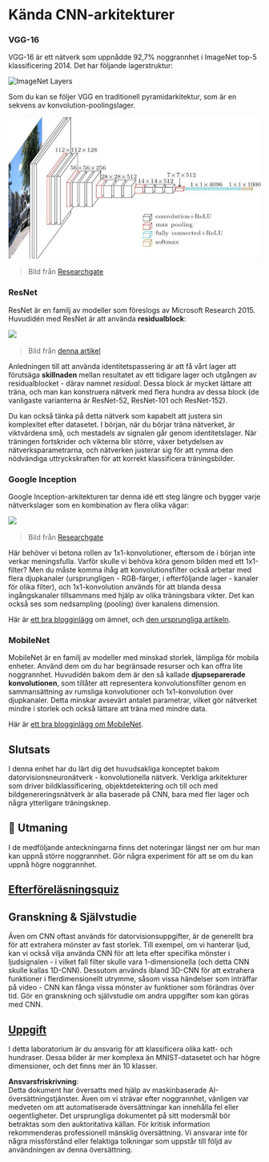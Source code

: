 # Kända CNN-arkitekturer

### VGG-16

VGG-16 är ett nätverk som uppnådde 92,7% noggrannhet i ImageNet top-5 klassificering 2014. Det har följande lagerstruktur:

![ImageNet Layers](../../../../../translated_images/vgg-16-arch1.d901a5583b3a51baeaab3e768567d921e5d54befa46e1e642616c5458c934028.sw.jpg)

Som du kan se följer VGG en traditionell pyramidarkitektur, som är en sekvens av konvolution-poolingslager.

![ImageNet Pyramid](../../../../../translated_images/vgg-16-arch.64ff2137f50dd49fdaa786e3f3a975b3f22615efd13efb19c5d22f12e01451a1.sw.jpg)

> Bild från [Researchgate](https://www.researchgate.net/figure/Vgg16-model-structure-To-get-the-VGG-NIN-model-we-replace-the-2-nd-4-th-6-th-7-th_fig2_335194493)

### ResNet

ResNet är en familj av modeller som föreslogs av Microsoft Research 2015. Huvudidén med ResNet är att använda **residualblock**:

<img src="images/resnet-block.png" width="300"/>

> Bild från [denna artikel](https://arxiv.org/pdf/1512.03385.pdf)

Anledningen till att använda identitetspassering är att få vårt lager att förutsäga **skillnaden** mellan resultatet av ett tidigare lager och utgången av residualblocket - därav namnet *residual*. Dessa block är mycket lättare att träna, och man kan konstruera nätverk med flera hundra av dessa block (de vanligaste varianterna är ResNet-52, ResNet-101 och ResNet-152).

Du kan också tänka på detta nätverk som kapabelt att justera sin komplexitet efter datasetet. I början, när du börjar träna nätverket, är viktvärdena små, och mestadels av signalen går genom identitetslager. När träningen fortskrider och vikterna blir större, växer betydelsen av nätverksparametrarna, och nätverken justerar sig för att rymma den nödvändiga uttryckskraften för att korrekt klassificera träningsbilder.

### Google Inception

Google Inception-arkitekturen tar denna idé ett steg längre och bygger varje nätverkslager som en kombination av flera olika vägar:

<img src="images/inception.png" width="400"/>

> Bild från [Researchgate](https://www.researchgate.net/figure/Inception-module-with-dimension-reductions-left-and-schema-for-Inception-ResNet-v1_fig2_355547454)

Här behöver vi betona rollen av 1x1-konvolutioner, eftersom de i början inte verkar meningsfulla. Varför skulle vi behöva köra genom bilden med ett 1x1-filter? Men du måste komma ihåg att konvolutionsfilter också arbetar med flera djupkanaler (ursprungligen - RGB-färger, i efterföljande lager - kanaler för olika filter), och 1x1-konvolution används för att blanda dessa ingångskanaler tillsammans med hjälp av olika träningsbara vikter. Det kan också ses som nedsampling (pooling) över kanalens dimension.

Här är [ett bra blogginlägg](https://medium.com/analytics-vidhya/talented-mr-1x1-comprehensive-look-at-1x1-convolution-in-deep-learning-f6b355825578) om ämnet, och [den ursprungliga artikeln](https://arxiv.org/pdf/1312.4400.pdf).

### MobileNet

MobileNet är en familj av modeller med minskad storlek, lämpliga för mobila enheter. Använd dem om du har begränsade resurser och kan offra lite noggrannhet. Huvudidén bakom dem är den så kallade **djupseparerade konvolutionen**, som tillåter att representera konvolutionsfilter genom en sammansättning av rumsliga konvolutioner och 1x1-konvolution över djupkanaler. Detta minskar avsevärt antalet parametrar, vilket gör nätverket mindre i storlek och också lättare att träna med mindre data.

Här är [ett bra blogginlägg om MobileNet](https://medium.com/analytics-vidhya/image-classification-with-mobilenet-cc6fbb2cd470).

## Slutsats

I denna enhet har du lärt dig det huvudsakliga konceptet bakom datorvisionsneuronätverk - konvolutionella nätverk. Verkliga arkitekturer som driver bildklassificering, objektdetektering och till och med bildgenereringsnätverk är alla baserade på CNN, bara med fler lager och några ytterligare träningsknep.

## 🚀 Utmaning

I de medföljande anteckningarna finns det noteringar längst ner om hur man kan uppnå större noggrannhet. Gör några experiment för att se om du kan uppnå högre noggrannhet.

## [Efterföreläsningsquiz](https://red-field-0a6ddfd03.1.azurestaticapps.net/quiz/207)

## Granskning & Självstudie

Även om CNN oftast används för datorvisionsuppgifter, är de generellt bra för att extrahera mönster av fast storlek. Till exempel, om vi hanterar ljud, kan vi också vilja använda CNN för att leta efter specifika mönster i ljudsignalen - i vilket fall filter skulle vara 1-dimensionella (och detta CNN skulle kallas 1D-CNN). Dessutom används ibland 3D-CNN för att extrahera funktioner i flerdimensionellt utrymme, såsom vissa händelser som inträffar på video - CNN kan fånga vissa mönster av funktioner som förändras över tid. Gör en granskning och självstudie om andra uppgifter som kan göras med CNN.

## [Uppgift](lab/README.md)

I detta laboratorium är du ansvarig för att klassificera olika katt- och hundraser. Dessa bilder är mer komplexa än MNIST-datasetet och har högre dimensioner, och det finns mer än 10 klasser.

**Ansvarsfriskrivning**:  
Detta dokument har översatts med hjälp av maskinbaserade AI-översättningstjänster. Även om vi strävar efter noggrannhet, vänligen var medveten om att automatiserade översättningar kan innehålla fel eller oegentligheter. Det ursprungliga dokumentet på sitt modersmål bör betraktas som den auktoritativa källan. För kritisk information rekommenderas professionell mänsklig översättning. Vi ansvarar inte för några missförstånd eller felaktiga tolkningar som uppstår till följd av användningen av denna översättning.